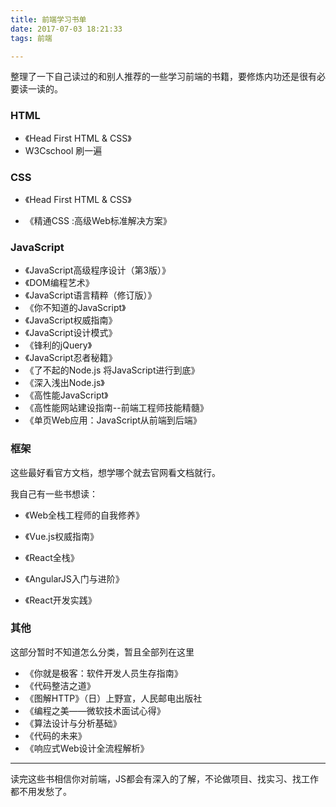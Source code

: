 ```yaml
---
title: 前端学习书单
date: 2017-07-03 18:21:33
tags: 前端

---
```


整理了一下自己读过的和别人推荐的一些学习前端的书籍，要修炼内功还是很有必要读一读的。

### HTML

- 《Head First HTML & CSS》
- W3Cschool 刷一遍



### CSS

- 《Head First HTML & CSS》

- 《精通CSS :高级Web标准解决方案》




### JavaScript

- 《JavaScript高级程序设计（第3版）》
- 《DOM编程艺术》
- 《JavaScript语言精粹（修订版）》
- 《你不知道的JavaScript》
- 《JavaScript权威指南》
- 《JavaScript设计模式》
- 《锋利的jQuery》
- 《JavaScript忍者秘籍》
- 《了不起的Node.js 将JavaScript进行到底》
- 《深入浅出Node.js》
- 《高性能JavaScript》
- 《高性能网站建设指南--前端工程师技能精髓》
- 《单页Web应用：JavaScript从前端到后端》



### 框架

这些最好看官方文档，想学哪个就去官网看文档就行。

我自己有一些书想读：

- 《Web全栈工程师的自我修养》

- 《Vue.js权威指南》

- 《React全栈》

- 《AngularJS入门与进阶》

- 《React开发实践》




### 其他

这部分暂时不知道怎么分类，暂且全部列在这里

* 《你就是极客：软件开发人员生存指南》
* 《代码整洁之道》
* 《图解HTTP》（日）上野宣，人民邮电出版社
* 《编程之美——微软技术面试心得》
* 《算法设计与分析基础》
* 《代码的未来》
* 《响应式Web设计全流程解析》

------

读完这些书相信你对前端，JS都会有深入的了解，不论做项目、找实习、找工作都不用发愁了。